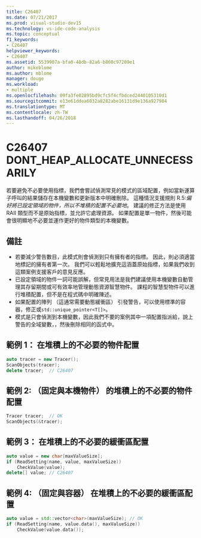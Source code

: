 ```yaml
---
title: C26407
ms.date: 07/21/2017
ms.prod: visual-studio-dev15
ms.technology: vs-ide-code-analysis
ms.topic: conceptual
f1_keywords:
- C26407
helpviewer_keywords:
- C26407
ms.assetid: 5539907a-bfa0-40db-82a6-b860c97209e1
author: mikeblome
ms.author: mblome
manager: douge
ms.workload:
- multiple
ms.openlocfilehash: 09fa3fe02895bd9cfc5f4cfbdced2440105310d1
ms.sourcegitcommit: e13e61ddea6032a8282abe16131d9e136a927984
ms.translationtype: MT
ms.contentlocale: zh-TW
ms.lasthandoff: 04/26/2018
---
```

# <a name="c26407-dontheapallocateunnecessarily"></a>C26407 DONT_HEAP_ALLOCATE_UNNECESSARILY
若要避免不必要使用指標，我們會嘗試偵測常見的模式的區域配置，例如當新運算子呼叫的結果儲存在本機變數和更新版本中明確刪除。 這種情況支援規則 R.5:*偏好將已設定領域的物件，所以不堆積的配置不必要地*。 建議的修正方法是使用 RAII 類型而不是原始指標，並允許它處理資源。 如果配置是單一物件，然後可能會很明顯地不必要並運作更好的物件類型的本機變數。

## <a name="remarks"></a>備註
- 若要減少警告數目，此模式則會偵測到只有擁有者的指標。 因此，則必須適當地標記的擁有者第一次。 我們可以輕鬆地擴充這涵蓋原始指標，如果我們收到這類案例支援客戶的意見反應。
- 已設定領域的物件一詞可能誤解，但常見用法是我們建議使用本機變數自動管理其存留期間或可有效率地管理動態資源智慧物件。 課程的智慧型物件可以進行堆積配置，但不是在程式碼中明確陳述。
- 如果配置的陣列 （這通常需要動態緩衝區） 引發警告，可以使用標準的容器，修正或`std::unique_pointer<T[]>`。
- 模式是只會偵測到本機變數，因此我們不要的案例其中一項配置指派給，說上警告的全域變數，，然後刪除相同的函式中。

## <a name="example-1-unnecessary-object-allocation-on-heap"></a>範例 1： 在堆積上的不必要的物件配置
```cpp
auto tracer = new Tracer();
ScanObjects(tracer);
delete tracer;  // C26407
```

## <a name="example-2-unnecessary-object-allocation-on-heap-fixed-with-local-object"></a>範例 2: （固定與本機物件） 的堆積上的不必要的物件配置
```cpp
Tracer tracer;  // OK
ScanObjects(&tracer);
```

## <a name="example-3-unnecessary-buffer-allocation-on-heap"></a>範例 3： 在堆積上的不必要的緩衝區配置
```cpp
auto value = new char[maxValueSize];
if (ReadSetting(name, value, maxValueSize))
    CheckValue(value);
delete[] value; // C26407
```
## <a name="example-4-unnecessary-buffer-allocation-on-the-heap-fixed-with-container"></a>範例 4: （固定與容器） 在堆積上的不必要的緩衝區配置
```cpp
auto value = std::vector<char>(maxValueSize); // OK
if (ReadSetting(name, value.data(), maxValueSize))
    CheckValue(value.data());
```
